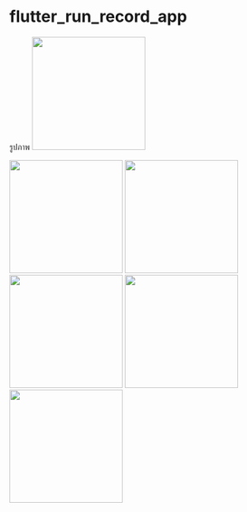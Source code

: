 # flutter_run_record_app


  รูปภาพ 
<img src="https://github.com/user-attachments/assets/83771119-f608-4e29-9a03-20d3cb3ea353" width="200">
  
<img src="https://github.com/user-attachments/assets/1d3be752-6a11-483f-be3c-c912db71d89f" width="200">

<img src="https://github.com/user-attachments/assets/b29f3a80-8008-474e-b98b-796db8aafc48" width="200">

<img src="https://github.com/user-attachments/assets/c30f361e-861a-40b5-99e9-2c0935f9ee16" width="200">

<img src="https://github.com/user-attachments/assets/feb06629-47bd-43b2-bf9a-f757cad021fe" width="200">

<img src="https://github.com/user-attachments/assets/041273d0-b6b3-499b-9563-879ef7ba76ec" width="200">







